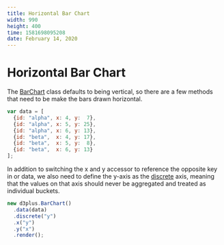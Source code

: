 ```yaml
---
title: Horizontal Bar Chart
width: 990
height: 400
time: 1581698095208
date: February 14, 2020
---
```


# Horizontal Bar Chart

The [BarChart](http://d3plus.org/docs/#BarChart) class defaults to being vertical, so there are a few methods that need to be make the bars drawn horizontal.

```js
var data = [
  {id: "alpha", x: 4, y:  7},
  {id: "alpha", x: 5, y: 25},
  {id: "alpha", x: 6, y: 13},
  {id: "beta",  x: 4, y: 17},
  {id: "beta",  x: 5, y:  8},
  {id: "beta",  x: 6, y: 13}
];
```

In addition to switching the x and y accessor to reference the opposite key in or data, we also need to define the y-axis as the [discrete](http://d3plus.org/docs/#Plot.discrete) axis, meaning that the values on that axis should never be aggregated and treated as individual buckets.

```js
new d3plus.BarChart()
  .data(data)
  .discrete("y")
  .x("y")
  .y("x")
  .render();
```
